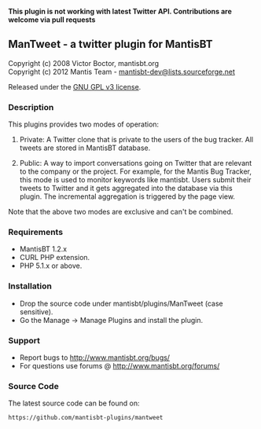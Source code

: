 **This plugin is not working with latest Twitter API.  Contributions are welcome via pull requests**

## ManTweet - a twitter plugin for MantisBT

Copyright (c) 2008 Victor Boctor, mantisbt.org  
Copyright (c) 2012 Mantis Team - mantisbt-dev@lists.sourceforge.net

Released under the [GNU GPL v3 license](http://opensource.org/licenses/GPL-3.0).

### Description

This plugins provides two modes of operation:

1. Private: A Twitter clone that is private to the users of the bug tracker.  All tweets are stored in MantisBT database.

2. Public: A way to import conversations going on Twitter that are relevant to the company or the project.  For example,
for the Mantis Bug Tracker, this mode is used to monitor keywords like mantisbt.  Users submit their tweets to Twitter
and it gets aggregated into the database via this plugin.  The incremental aggregation is triggered by the page view.

Note that the above two modes are exclusive and can't be combined.

### Requirements

- MantisBT 1.2.x
- CURL PHP extension.
- PHP 5.1.x or above.

### Installation

- Drop the source code under mantisbt/plugins/ManTweet (case sensitive).
- Go the Manage -> Manage Plugins and install the plugin.

### Support

- Report bugs to http://www.mantisbt.org/bugs/
- For questions use forums @ http://www.mantisbt.org/forums/

### Source Code

The latest source code can be found on:

    https://github.com/mantisbt-plugins/mantweet
